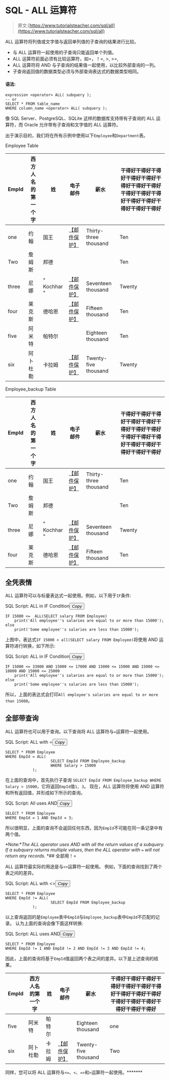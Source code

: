 # SQL - ALL 运算符

> 原文:[https://www.tutorialsteacher.com/sql/all](https://www.tutorialsteacher.com/sql/all)

ALL 运算符将列值或文字值与返回单列值的子查询的结果进行比较。

*   与 ALL 运算符一起使用的子查询只能返回单个列值。
*   ALL 运算符前面必须有比较运算符，如=，！=, >, >=,
*   ALL 运算符将 AND 与子查询的结果值一起使用，以比较外部查询的一列。
*   子查询返回值的数据类型必须与外部查询表达式的数据类型相同。

#### 语法:

```
expression <operator> ALL( subquery );
-- or    
SELECT * FROM table_name
WHERE column_name <operator> ALL( subquery ); 
```

像 SQL Server、PostgreSQL、SQLite 这样的数据库支持带有子查询的 ALL 运算符，而 Oracle 允许带有子查询和文字值的 ALL 运算符。

出于演示目的，我们将在所有示例中使用以下`Employee`和`Department`表。

Employee Table

| EmpId | 西方人名的第一个字 | 姓 | 电子邮件 | 薪水 | 干得好干得好干得好干得好干得好干得好干得好干得好干得好干得好干得好干得好干得好干得好干得好干得好 |
| --- | --- | --- | --- | --- | --- |
| one | 约翰 | 国王 | [【邮件保护】](/cdn-cgi/l/email-protection) | Thirty-three thousand | Ten |
| Two | 詹姆斯 | 邦德 |  |  | Ten |
| three | 尼娜 | " Kochhar " | [【邮件保护】](/cdn-cgi/l/email-protection) | Seventeen thousand | Twenty |
| four | 莱克斯 | 德哈恩 | [【邮件保护】](/cdn-cgi/l/email-protection) | Fifteen thousand | Ten |
| five | 阿米特 | 帕特尔 |  | Eighteen thousand | Ten |
| six | 阿卜杜勒 | 卡拉姆 | [【邮件保护】](/cdn-cgi/l/email-protection) | Twenty-five thousand | Twenty |

Employee_backup Table

| EmpId | 西方人名的第一个字 | 姓 | 电子邮件 | 薪水 | 干得好干得好干得好干得好干得好干得好干得好干得好干得好干得好干得好干得好干得好干得好干得好干得好 |
| --- | --- | --- | --- | --- | --- |
| one | 约翰 | 国王 | [【邮件保护】](/cdn-cgi/l/email-protection) | Thirty-three thousand | Ten |
| Two | 詹姆斯 | 邦德 |  |  | Ten |
| three | 尼娜 | " Kochhar " | [【邮件保护】](/cdn-cgi/l/email-protection) | Seventeen thousand | Twenty |
| four | 莱克斯 | 德哈恩 | [【邮件保护】](/cdn-cgi/l/email-protection) | Fifteen thousand | Ten |

## 全凭表情

ALL 运算符可以与标量表达式一起使用。例如，以下用于`IF`条件:

SQL Script: ALL in IF Condition<button class="copy-btn pull-right" title="Copy example code">*Copy*</button> 

```
IF 15000 <=  ALL(SELECT salary FROM Employee)
	print('All employee''s salaries are equal to or more than 15000');
else
	print('Some employee''s salaries are less than 15000'); 
```

上图中，表达式`IF 15000 < all(SELECT salary FROM Employee)`将使用 AND 运算符进行转换，如下所示:

SQL Script: ALL in IF Condition<button class="copy-btn pull-right" title="Copy example code">*Copy*</button> 

```
IF 15000 <= 33000 AND 15000 <= 17000 AND 15000 <= 15000 AND 15000 <= 18000 AND 15000 <= 25000
	print('All employee''s salaries are equal to or more than 15000');
else
	print('Some employee''s salaries are less than 15000'); 
```

所以，上面的表达式会打印`All employee's salaries are equal to or more than 15000`。

## 全部带查询

ALL 运算符也可以用于查询。以下查询将 ALL 运算符与`=`运算符一起使用。

SQL Script: ALL with =<button class="copy-btn pull-right" title="Copy example code">*Copy*</button> 

```
SELECT * FROM Employee 
WHERE EmpId = ALL(
                    SELECT EmpId FROM Employee_backup 
                    WHERE Salary > 15000
            ); 
```

在上面的查询中，首先执行子查询 `SELECT EmpId FROM Employee_backup WHERE Salary > 15000`，它将返回`EmpId`值`1, 3`。 现在，ALL 运算符将使用 AND 运算符和所有返回值，并形成如下所示的查询。

SQL Script: All uses AND<button class="copy-btn pull-right" title="Copy example code">*Copy*</button> 

```
SELECT * FROM Employee 
WHERE EmpId = 1 AND EmpId = 3; 
```

所以很明显，上面的查询不会返回任何东西，因为`EmpId`不可能在同一条记录中有两个值。

*Note:**The ALL operator uses AND with all the return values of a subquery. If a subquery returns multiple values, then the ALL operator with `=` will not return any records.* *## 全部用！=

ALL 运算符最实际的用途是与`<>`运算符一起使用。 例如，下面的查询找到了两个表之间的差异。

SQL Script: ALL with <><button class="copy-btn pull-right" title="Copy example code">*Copy*</button> 

```
SELECT * FROM Employee 
WHERE EmpId != ALL(
                    SELECT EmpId FROM Employee_backup 
            ); 
```

以上查询返回的是`Employee`表中`EmpId`与`Employee_backup`表中`EmpId`不匹配的记录。 认为上面的查询会像下面这样转换:

SQL Script: ALL uses AND<button class="copy-btn pull-right" title="Copy example code">*Copy*</button> 

```
SELECT * FROM Employee 
WHERE EmpId != 1 AND EmpId != 2 AND EmpId != 3 AND EmpId != 4; 
```

因此，上面的查询将基于`EmpId`值返回两个表之间的差异。以下是上述查询的结果。

| EmpId | 西方人名的第一个字 | 姓 | 电子邮件 | 薪水 | 干得好干得好干得好干得好干得好干得好干得好干得好干得好干得好干得好干得好干得好干得好干得好干得好 |
| --- | --- | --- | --- | --- | --- |
| five | 阿米特 | 帕特尔 |  | Eighteen thousand | one |
| six | 阿卜杜勒 | 卡拉姆 | [【邮件保护】](/cdn-cgi/l/email-protection) | Twenty-five thousand | Two |

同样，您可以将 ALL 运算符与`<=`、`<`、`=>`和`>`运算符一起使用。*******